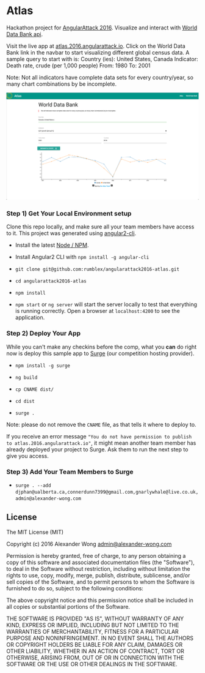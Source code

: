 # Atlas

Hackathon project for [AngularAttack 2016](https://www.angularattack.com). Visualize and interact with [World Data Bank api](http://data.worldbank.org/developers/api-overview).

Visit the live app at [atlas.2016.angularattack.io](http://atlas.2016.angularattack.io/).
Click on the World Data Bank link in the navbar to start visualizing different global census data. A sample query to start with is:
Country (ies): United States, Canada
Indicator: Death rate, crude (per 1,000 people)
From: 1980
To: 2001

Note: Not all indicators have complete data sets for every country/year, so many chart combinations by be incomplete.

![Atlas Screenshot](/AtlasScreenShot.png)

### Step 1) Get Your Local Environment setup

Clone this repo locally, and make sure all your team members have access to it. This project was generated using [angular2-cli](https://github.com/angular/angular-cli).

* Install the latest [Node / NPM](https://nodejs.org).

* Install Angular2 CLI with `npm install -g angular-cli`

* `git clone git@github.com:rumblex/angularattack2016-atlas.git`

* `cd angularattack2016-atlas`

* `npm install`

* `npm start` or `ng server` will start the server locally to test that everything is running correctly. Open a browser at `localhost:4200` to see the application.


### Step 2) Deploy Your App

While you can't make any checkins before the comp, what you **can** do right now is deploy this sample app to [Surge](https://surge.sh) (our competition hosting provider).

* `npm install -g surge`

* `ng build`

* `cp CNAME dist/`

* `cd dist`

* `surge .`

Note: please do not remove the `CNAME` file, as that tells it where to deploy to.

If you receive an error message `"You do not have permission to publish to atlas.2016.angularattack.io"`, it might mean another team member has already deployed your project to Surge. Ask them to run the next step to give you access.

### Step 3) Add Your Team Members to Surge

* `surge . --add djphan@ualberta.ca,connerdunn7399@gmail.com,gnarlywhale@live.co.uk,admin@alexander-wong.com`

## License

The MIT License (MIT)

Copyright (c) 2016 Alexander Wong <admin@alexander-wong.com>

Permission is hereby granted, free of charge, to any person obtaining a copy of this software and associated documentation files (the "Software"), to deal in the Software without restriction, including without limitation the rights to use, copy, modify, merge, publish, distribute, sublicense, and/or sell copies of the Software, and to permit persons to whom the Software is furnished to do so, subject to the following conditions:

The above copyright notice and this permission notice shall be included in all copies or substantial portions of the Software.

THE SOFTWARE IS PROVIDED "AS IS", WITHOUT WARRANTY OF ANY KIND, EXPRESS OR IMPLIED, INCLUDING BUT NOT LIMITED TO THE WARRANTIES OF MERCHANTABILITY, FITNESS FOR A PARTICULAR PURPOSE AND NONINFRINGEMENT. IN NO EVENT SHALL THE AUTHORS OR COPYRIGHT HOLDERS BE LIABLE FOR ANY CLAIM, DAMAGES OR OTHER LIABILITY, WHETHER IN AN ACTION OF CONTRACT, TORT OR OTHERWISE, ARISING FROM, OUT OF OR IN CONNECTION WITH THE SOFTWARE OR THE USE OR OTHER DEALINGS IN THE SOFTWARE.
